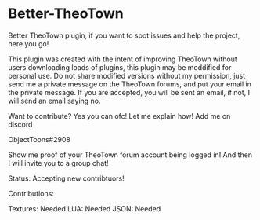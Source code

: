 # Better-TheoTown
Better TheoTown plugin, if you want to spot issues and help the project, here you go!

This plugin was created with the intent of improving TheoTown without users downloading loads of plugins, this plugin may be moddified for personal use.
Do not share modified versions without my permission, just send me a private message on the TheoTown forums, and put your email in the private message.
If you are accepted, you will be sent an email, if not, I will send an email saying no.

Want to contribute?
Yes you can ofc!
Let me explain how!
Add me on discord 

ObjectToons#2908

Show me proof of your TheoTown forum account being logged in!
And then I will invite you to a group chat!

Status: Accepting new contribtuors!

Contributions:

Textures: Needed
LUA: Needed
JSON: Needed
